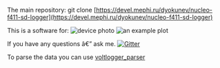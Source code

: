 The main repository: git clone [https://devel.mephi.ru/dyokunev/nucleo-f411-sd-logger](https://devel.mephi.ru/dyokunev/nucleo-f411-sd-logger)

This is a software for:
![device photo](https://devel.mephi.ru/dyokunev/nucleo-f411-sd-logger/raw/master/doc/photo.jpg)
![an example plot](https://devel.mephi.ru/dyokunev/nucleo-f411-sd-logger/raw/master/doc/example_graph.png)

If you have any questions â€” ask me. [![Gitter](https://badges.gitter.im/Join%20Chat.svg)](https://gitter.im/xaionaro/voltloggerA?utm_source=badge&utm_medium=badge&utm_campaign=pr-badge&utm_content=badge)

To parse the data you can use [voltlogger_parser](https://devel.mephi.ru/dyokunev/voltlogger_parser)
